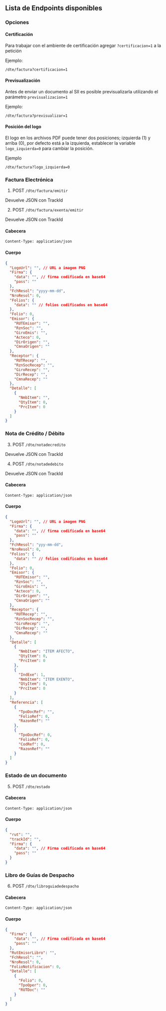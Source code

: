 ## Lista de Endpoints disponibles

### Opciones

#### Certificación

Para trabajar con el ambiente de certificación agregar `?certificacion=1` a la petición

Ejemplo:

`/dte/factura?certificacion=1`

#### Previsualización

Antes de enviar un documento al SII es posible previsualizarla utilizando el parámetro `previsualizacion=1`

Ejemplo:

`/dte/factura?previsualizar=1`

#### Posición del logo

El logo en los archivos PDF puede tener dos posiciones; izquierda (1) y arriba (0), por defecto está a la izquierda, establecer la variable `logo_izquierda=0` para cambiar la posición.

Ejemplo

`/dte/factura?logo_izquierda=0`

### Factura Electrónica

1. POST `/dte/factura/emitir`

Devuelve JSON con TrackId

2. POST `/dte/factura/exenta/emitir`

Devuelve JSON con TrackId

#### Cabecera

```
Content-Type: application/json
```

#### Cuerpo

```json
{
  "LogoUrl": "", // URL a imagen PNG
  "Firma": {
    "data": "", // firma codificada en base64
    "pass": ""
  },
  "FchResol": "yyyy-mm-dd",
  "NroResol": 0,
  "Folios": {
    "data": "" // folios codificados en base64
  },
  "Folio": 0,
  "Emisor": {
    "RUTEmisor": "",
    "RznSoc": "",
    "GiroEmis": "",
    "Acteco": 0,
    "DirOrigen": "",
    "CmnaOrigen": ""
  },
  "Receptor": {
    "RUTRecep": "",
    "RznSocRecep": "",
    "GiroRecep": "",
    "DirRecep": "",
    "CmnaRecep": ""
  },
  "Detalle": [
    {
      "NmbItem": "",
      "QtyItem": 0,
      "PrcItem": 0
    }
  ]
}
```

### Nota de Crédito / Débito

3. POST `/dte/notadecredito`

Devuelve JSON con TrackId

4. POST `/dte/notadedebito`

Devuelve JSON con TrackId

#### Cabecera

```
Content-Type: application/json
```

#### Cuerpo

```json
{
  "LogoUrl": "", // URL a imagen PNG
  "Firma": {
    "data": "", // firma codificada en base64
    "pass": ""
  },
  "FchResol": "yyy-mm-dd",
  "NroResol": 0,
  "Folios": {
    "data": "" // folios codificados en base64
  },
  "Folio": 0,
  "Emisor": {
    "RUTEmisor": "",
    "RznSoc": "",
    "GiroEmis": "",
    "Acteco": 0,
    "DirOrigen": "",
    "CmnaOrigen": ""
  },
  "Receptor": {
    "RUTRecep": "",
    "RznSocRecep": "",
    "GiroRecep": "",
    "DirRecep": "",
    "CmnaRecep": ""
  },
  "Detalle": [
    {
      "NmbItem": "ITEM AFECTO",
      "QtyItem": 0,
      "PrcItem": 0
    },
    {
      "IndExe": 1,
      "NmbItem": "ITEM EXENTO",
      "QtyItem": 0,
      "PrcItem": 0
    }
  ],
  "Referencia": [
    {
      "TpoDocRef": "",
      "FolioRef": 0,
      "RazonRef": ""
    },
    {
      "TpoDocRef": 0,
      "FolioRef": 0,
      "CodRef": 0,
      "RazonRef": ""
    }
  ]
}
```

### Estado de un documento

5. POST `/dte/estado`

#### Cabecera

```
Content-Type: application/json
```

#### Cuerpo

```json
{
  "rut": "",
  "trackId": "",
  "Firma": {
    "data": "", // Firma codificada en base64
    "pass": ""
  }
}
```

### Libro de Guías de Despacho

6. POST `/dte/libroguiadedespacho`

#### Cabecera

```
Content-Type: application/json
```

#### Cuerpo

```json
{
  "Firma": {
    "data": "", // Firma codificada en base64
    "pass": ""
  },
  "RutEmisorLibro": "",
  "FchResol": "",
  "NroResol": 0,
  "FolioNotificacion": 0,
  "Detalle": [
    {
      "Folio": 0,
      "TpoOper": 0,
      "RUTDoc": ""
    }
  ]
}
```

